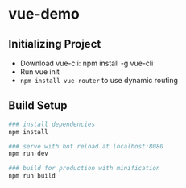 # vue-demo

## Initializing Project
* Download vue-cli: npm install -g vue-cli
* Run vue init <your-template-flavor> <project-name>
* `npm install vue-router` to use dynamic routing

## Build Setup

```bash
### install dependencies
npm install

### serve with hot reload at localhost:8080
npm run dev

### build for production with minification
npm run build
```